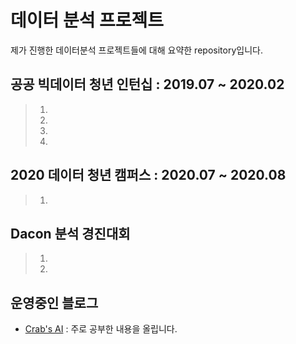 # 데이터 분석 프로젝트
제가 진행한 데이터분석 프로젝트들에 대해 요약한 repository입니다.

## 공공 빅데이터 청년 인턴십 : 2019.07 ~ 2020.02
> 1. 
> 2.
> 3.
> 4.

## 2020 데이터 청년 캠퍼스 : 2020.07 ~ 2020.08
> 1.
> 

## Dacon 분석 경진대회
> 1. 
> 2. 
> 

## 운영중인 블로그
- [Crab's AI](https://hh-bigdata-career.tistory.com/) : 주로 공부한 내용을 올립니다.

